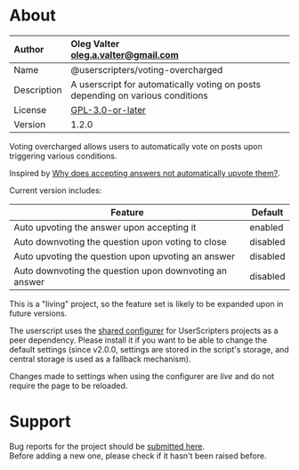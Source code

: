 
# About

| Author       | Oleg Valter<br>[oleg.a.valter@gmail.com](mailto:oleg.a.valter@gmail.com) |
| :----------- | :----------------------- |
| Name | @userscripters/voting-overcharged |
| Description | A userscript for automatically voting on posts depending on various conditions |
| License | [GPL-3.0-or-later](https://spdx.org/licenses/GPL-3.0-or-later) |
| Version | 1.2.0 |

Voting overcharged allows users to automatically vote on posts upon triggering various conditions.

Inspired by [Why does accepting answers not automatically upvote them?](https://meta.stackoverflow.com/q/422246).

Current version includes:

| Feature                                                | Default  |
| ------------------------------------------------------ | -------- |
| Auto upvoting the answer upon accepting it             | enabled  |
| Auto downvoting the question upon voting to close      | disabled |
| Auto upvoting the question upon upvoting an answer     | disabled |
| Auto downvoting the question upon downvoting an answer | disabled |

This is a "living" project, so the feature set is likely to be expanded upon in future versions.

The userscript uses the [shared configurer](https://stackapps.com/q/9403/78873) for UserScripters projects as a peer dependency.
Please install it if you want to be able to change the default settings (since v2.0.0, settings are stored in the script's storage, and central storage is used as a fallback mechanism).

Changes made to settings when using the configurer are *live* and do not require the page to be reloaded.

# Support

Bug reports for the project should be [submitted here](https://github.com/userscripters/voting-overcharged/issues).
<br>Before adding a new one, please check if it hasn't been raised before.
  
